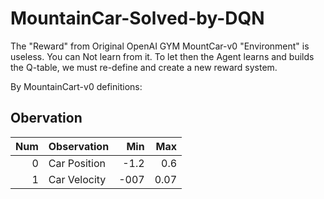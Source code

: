 # MountainCar-Solved-by-DQN

The "Reward" from Original OpenAI GYM MountCar-v0 "Environment" is useless.  You can Not learn from it.  To let then the Agent learns and builds the Q-table, we must re-define and create a new reward system.

By MountainCart-v0 definitions:
## Obervation
Num | Observation | Min | Max
--:|:--|--:|--:
0| Car Position | -1.2 | 0.6
1| Car Velocity | -007 | 0.07
